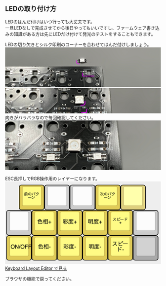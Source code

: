 ## LEDの取り付け方
LEDのはんだ付けはいつ行っても大丈夫です。  
一旦LEDなしで完成させてから後日やってもいいですし、ファームウェア書き込みの知識がある方は先にLEDだけ付けて発光のテストをすることもできます。  

LEDの切り欠きとシルク印刷のコーナーを合わせてはんだ付けしましょう。  
![](img/IMG_3762.jpg)  
![](img/IMG_3765.jpg)  
向きがバラバラなので毎回確認してください。  
![](img/IMG_3766.jpg)  

ESC長押しでRGB操作用のレイヤーになります。  
![](img/layoutrgb.png)  
[Keyboard Layout Editor で見る](http://www.keyboard-layout-editor.com/#/gists/2c37559177f8a87ce5277c5e55365e61)  

ブラウザの機能で戻ってください。
